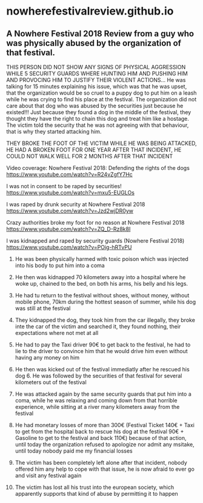 # nowherefestivalreview.github.io
## A Nowhere Festival 2018 Review from a guy who was physically abused by the organization of that festival. 

THIS PERSON DID NOT SHOW ANY SIGNS OF PHYSICAL AGGRESSION WHILE 5 SECURITY GUARDS WHERE HUNTING HIM AND PUSHING HIM AND PROVOCING HIM TO JUSTIFY THEIR VIOLENT ACTIONS... He was talking for 15 minutes explaining his issue, which was that he was upset, that the organization would be so cruel to a puppy dog to put him on a leash while he was crying to find his place at the festival. The organization did not care about that dog who was abused by the securities just because he  existed!!! Just because they found a dog in the middle of the festival, they thought they have the right to chain this dog and treat him like a hostage. The victim told the security that he was not agreeing with that behaviour, that is why they started attacking him.

THEY BROKE THE FOOT OF THE VICTIM WHILE HE WAS BEING ATTACKED, HE HAD A BROKEN FOOT FOR ONE YEAR AFTER THAT INCIDENT, HE COULD NOT WALK WELL FOR 2 MONTHS AFTER THAT INCIDENT

Video coverage:
Nowhere Festival 2018: Defending the rights of the dogs
https://www.youtube.com/watch?v=R24vZgfY7Hc

I was not in consent to be raped by securities! 
https://www.youtube.com/watch?v=mxu5-EUGLOs

I was raped by drunk security at Nowhere Festival 2018
https://www.youtube.com/watch?v=Jzd2wjDR0yw

Crazy authorities broke my foot for no reason at Nowhere Festival 2018
https://www.youtube.com/watch?v=ZQ_D-Rz8k8I

I was kidnapped and raped by security guards (Nowhere Festival 2018)
https://www.youtube.com/watch?v=POig-hRTvPU

1. He was been physically harmed with toxic poison which was injected into his body to put him into a coma 

2. He then was kidnapped 70 kilometers away into a hospital where he woke up, chained to the bed, on both his arms, his belly and his legs. 

3. He had tu return to the festival without shoes, without money, without mobile phone, 70km during the hottest season of summer, while his dog was still at the festival 

4. They kidnapped the dog, they took him from the car illegally, they broke inte the car of the victim and searched it, they found nothing, their expectations where not met at all 

5. He had to pay the Taxi driver 90€ to get back to the festival, he had to lie to the driver to convince him that he would drive him even without having any money on him 

6. He then was kicked out of the festival immediatly after he rescued his dog 6. He was followed by the securities of that festival for several kilometers out of the festival 

7. He was attacked again by the same security guards that put him into a coma, while he was relaxing and coming down from that horrible experience, while sitting at a river many kilometers away from the festival 

8. He had monetary losses of more than 300€ (Festival Ticket 140€ + Taxi to get from the hospital back to rescue his dog at the festival 90€ + Gasoline to get to the festival and back 110€) because of that action, until today the organization refused to apologize nor admit any msitake, until today nobody paid me my financial losses 

9. The victim has been completely left alone after that incident, nobody offered him any help to cope with that issue, he is now afraid to ever go and visit any festival again 

10. The victim has lost all his trust into the european society, which apparently supports that kind of abuse by permitting it to happen 
